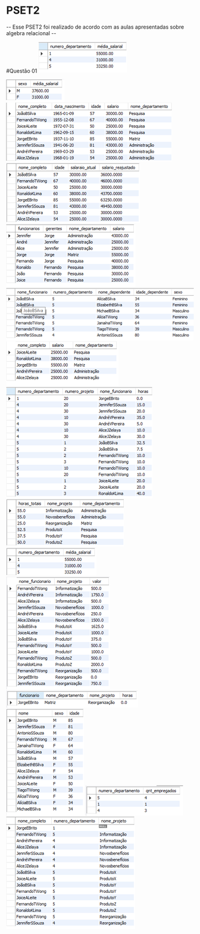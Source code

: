 # PSET2 
-- Esse PSET2 foi realizado de acordo com as aulas apresentadas sobre algebra relacional --


#Questão 01
<img src="q1.png"> 


<img src="q2.png"> 
<img src="q3.png"> 
<img src="q4.png"> 
<img src="q5.png"> 
<img src="q6.png"> 
<img src="q7.png"> 
<img src="q8.png"> 
<img src="q9.png"> 
<img src="q10.png"> 
<img src="q11.png"> 
<img src="q12.png"> 
<img src="q13.png"> 
<img src="q14.png"> 
<img src="q15.png"> 
